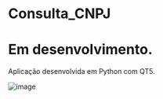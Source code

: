 # Consulta_CNPJ

# Em desenvolvimento.

Aplicação desenvolvida em Python com QT5.

![image](https://user-images.githubusercontent.com/101942554/187097455-ef3cf726-8134-4a8b-8add-b16edacdc164.png)

